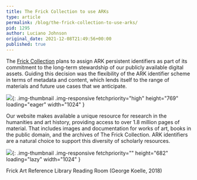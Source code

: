 ```yaml
---
title: The Frick Collection to use ARKs
type: article
permalink: /blog/the-frick-collection-to-use-arks/
pid: 1295
author: Luciano Johnson
original_date: 2021-12-08T21:49:56+00:00
published: true
---
```


The [Frick Collection] plans to assign ARK persistent identifiers as part of
its commitment to the long-term stewardship of our publicly available digital
assets. Guiding this decision was the flexibility of the ARK identifier scheme
in terms of metadata and content, which lends itself to the range of materials
and future use cases that we anticipate.

![][1]{: .img-thumbnail .img-responsive fetchpriority="high" height="769" loading="eager" width="1024" }

Our website makes available a unique resource for research in the humanities
and art history, providing access to over 1.8 million pages of material. That
includes images and documentation for works of art, books in the public
domain, and the archives of The Frick Collection. ARK identifiers are a
natural choice to support this diversity of scholarly resources.

![][2]{: .img-thumbnail .img-responsive fetchpriority="" height="682" loading="lazy" width="1024" }

Frick Art Reference Library Reading Room (George Koelle, 2018)

[Frick Collection]: http://digitalcollections.frick.org/
[1]: /assets/images/posts/2021-12-08-the-frick-collection-to-use-arks/screencapture-digitalcollections-frick-org-2021-09-22-12_08_46-2048x1538.png
[2]: /assets/images/posts/2021-12-08-the-frick-collection-to-use-arks/Frick-Art-Reference-Library-Reading-Room-Photographer-George-Koelle-2018.jpg
